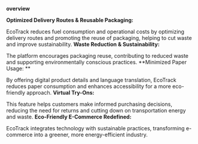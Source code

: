 **overview**

**Optimized Delivery Routes & Reusable Packaging:** 

EcoTrack reduces fuel consumption and operational costs by optimizing delivery routes and promoting the reuse of packaging, helping to cut waste and improve sustainability.
**Waste Reduction & Sustainability:** 

The platform encourages packaging reuse, contributing to reduced waste and supporting environmentally conscious practices.
**Minimized Paper Usage: **

By offering digital product details and language translation, EcoTrack reduces paper consumption and enhances accessibility for a more eco-friendly approach.
**Virtual Try-Ons:** 

This feature helps customers make informed purchasing decisions, reducing the need for returns and cutting down on transportation energy and waste.
**Eco-Friendly E-Commerce Redefined:** 

EcoTrack integrates technology with sustainable practices, transforming e-commerce into a greener, more energy-efficient industry.
